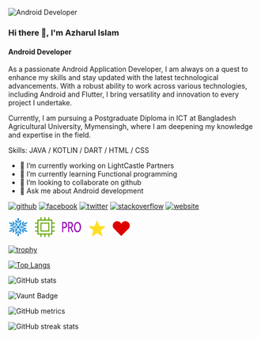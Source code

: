 ![Android Developer](https://avatars.githubusercontent.com/u/17628768?v=4)

### Hi there 👋, I'm Azharul Islam
#### Android Developer


As a passionate Android Application Developer, I am always on a quest to enhance my skills and stay updated with the latest technological advancements. With a robust ability to work across various technologies, including Android and Flutter, I bring versatility and innovation to every project I undertake.

Currently, I am pursuing a Postgraduate Diploma in ICT at Bangladesh Agricultural University, Mymensingh, where I am deepening my knowledge and expertise in the field.

Skills: JAVA / KOTLIN / DART / HTML / CSS

- 🔭 I’m currently working on LightCastle Partners 
- 🌱 I’m currently learning Functional programming 
- 👯 I’m looking to collaborate on github 
- 💬 Ask me about Android development 


[<img src='https://cdn.jsdelivr.net/npm/simple-icons@3.0.1/icons/github.svg' alt='github' height='40'>](https://github.com/azadbasis)  [<img src='https://cdn.jsdelivr.net/npm/simple-icons@3.0.1/icons/facebook.svg' alt='facebook' height='40'>](https://www.facebook.com/azadidb)  [<img src='https://cdn.jsdelivr.net/npm/simple-icons@3.0.1/icons/twitter.svg' alt='twitter' height='40'>](https://twitter.com/azadaccamc)  [<img src='https://cdn.jsdelivr.net/npm/simple-icons@3.0.1/icons/stackoverflow.svg' alt='stackoverflow' height='40'>](https://stackoverflow.com/users/https://stackoverflow.com/users/9520677/azharul-islam)  [<img src='https://cdn.jsdelivr.net/npm/simple-icons@3.0.1/icons/icloud.svg' alt='website' height='40'>](https://azadbasis.github.io/azharul.github.io/)  

<a href='https://archiveprogram.github.com/'><img src='https://raw.githubusercontent.com/acervenky/animated-github-badges/master/assets/acbadge.gif' width='40' height='40'></a> <a href='https://docs.github.com/en/developers'><img src='https://raw.githubusercontent.com/acervenky/animated-github-badges/master/assets/devbadge.gif' width='40' height='40'></a> <a href='https://github.com/pricing'><img src='https://raw.githubusercontent.com/acervenky/animated-github-badges/master/assets/pro.gif' width='40' height='40'></a> <a href='https://stars.github.com/'><img src='https://raw.githubusercontent.com/acervenky/animated-github-badges/master/assets/starbadge.gif' width='35' height='35'></a> <a href='https://docs.github.com/en/github/supporting-the-open-source-community-with-github-sponsors'><img src='https://raw.githubusercontent.com/acervenky/animated-github-badges/master/assets/sponsorbadge.gif' width='35' height='35'></a> 

[![trophy](https://github-profile-trophy.vercel.app/?username=azadbasis)](https://github.com/ryo-ma/github-profile-trophy)

[![Top Langs](https://github-readme-stats.vercel.app/api/top-langs/?username=azadbasis)](https://github.com/anuraghazra/github-readme-stats)

![GitHub stats](https://github-readme-stats.vercel.app/api?username=azadbasis&show_icons=true&count_private=true)  

![Vaunt Badge](https://api.vaunt.dev/v1/github/entities/azadbasis/contributions?format=svg&private=true)  

![GitHub metrics](https://metrics.lecoq.io/azadbasis)  

![GitHub streak stats](https://streak-stats.demolab.com/?user=azadbasis)  

